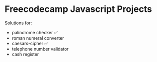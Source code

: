 # Freecodecamp Javascript Projects

Solutions for:

- palindrome checker ✅
- roman numeral converter
- caesars-cipher ✅
- telephone number validator
- cash register
